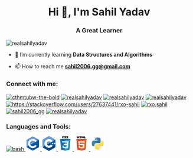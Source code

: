 <h1 align="center">Hi 👋, I'm Sahil Yadav</h1>
<h3 align="center">A Great Learner</h3>

<p align="left"> <img src="https://komarev.com/ghpvc/?username=realsahilyadav&label=Profile%20views&color=0e75b6&style=flat" alt="realsahilyadav" /> </p>

- 🌱 I’m currently learning **Data Structures and Algorithms**

- 📫 How to reach me **sahil2006.gg@gmail.com**

<h3 align="left">Connect with me:</h3>
<p align="left">
<a href="https://codepen.io/cthmtubw-the-bold" target="blank"><img align="center" src="https://raw.githubusercontent.com/rahuldkjain/github-profile-readme-generator/master/src/images/icons/Social/codepen.svg" alt="cthmtubw-the-bold" height="30" width="40" /></a>
<a href="https://dev.to/realsahilyadav" target="blank"><img align="center" src="https://raw.githubusercontent.com/rahuldkjain/github-profile-readme-generator/master/src/images/icons/Social/devto.svg" alt="realsahilyadav" height="30" width="40" /></a>
<a href="https://twitter.com/realsahilyadav" target="blank"><img align="center" src="https://raw.githubusercontent.com/rahuldkjain/github-profile-readme-generator/master/src/images/icons/Social/twitter.svg" alt="realsahilyadav" height="30" width="40" /></a>
<a href="https://linkedin.com/in/realsahilyadav" target="blank"><img align="center" src="https://raw.githubusercontent.com/rahuldkjain/github-profile-readme-generator/master/src/images/icons/Social/linked-in-alt.svg" alt="realsahilyadav" height="30" width="40" /></a>
<a href="https://stackoverflow.com/users/https://stackoverflow.com/users/27637441/rxo-sahil" target="blank"><img align="center" src="https://raw.githubusercontent.com/rahuldkjain/github-profile-readme-generator/master/src/images/icons/Social/stack-overflow.svg" alt="https://stackoverflow.com/users/27637441/rxo-sahil" height="30" width="40" /></a>
<a href="https://instagram.com/rxo.sahil" target="blank"><img align="center" src="https://raw.githubusercontent.com/rahuldkjain/github-profile-readme-generator/master/src/images/icons/Social/instagram.svg" alt="rxo.sahil" height="30" width="40" /></a>
<a href="https://www.hackerrank.com/sahil2006_gg" target="blank"><img align="center" src="https://raw.githubusercontent.com/rahuldkjain/github-profile-readme-generator/master/src/images/icons/Social/hackerrank.svg" alt="sahil2006_gg" height="30" width="40" /></a>
<a href="https://www.leetcode.com/realsahilyadav" target="blank"><img align="center" src="https://raw.githubusercontent.com/rahuldkjain/github-profile-readme-generator/master/src/images/icons/Social/leet-code.svg" alt="realsahilyadav" height="30" width="40" /></a>
</p>

<h3 align="left">Languages and Tools:</h3>
<p align="left"> <a href="https://www.gnu.org/software/bash/" target="_blank" rel="noreferrer"> <img src="https://www.vectorlogo.zone/logos/gnu_bash/gnu_bash-icon.svg" alt="bash" width="40" height="40"/> </a> <a href="https://www.cprogramming.com/" target="_blank" rel="noreferrer"> <img src="https://raw.githubusercontent.com/devicons/devicon/master/icons/c/c-original.svg" alt="c" width="40" height="40"/> </a> <a href="https://www.w3schools.com/cpp/" target="_blank" rel="noreferrer"> <img src="https://raw.githubusercontent.com/devicons/devicon/master/icons/cplusplus/cplusplus-original.svg" alt="cplusplus" width="40" height="40"/> </a> <a href="https://www.w3schools.com/css/" target="_blank" rel="noreferrer"> <img src="https://raw.githubusercontent.com/devicons/devicon/master/icons/css3/css3-original-wordmark.svg" alt="css3" width="40" height="40"/> </a> <a href="https://www.w3.org/html/" target="_blank" rel="noreferrer"> <img src="https://raw.githubusercontent.com/devicons/devicon/master/icons/html5/html5-original-wordmark.svg" alt="html5" width="40" height="40"/> </a> <a href="https://www.python.org" target="_blank" rel="noreferrer"> <img src="https://raw.githubusercontent.com/devicons/devicon/master/icons/python/python-original.svg" alt="python" width="40" height="40"/> </a> </p>
